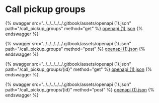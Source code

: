 # Call pickup groups

{% swagger src="../../../../../.gitbook/assets/openapi (1).json" path="/call_pickup_groups" method="get" %}
[openapi (1).json](<../../../../../.gitbook/assets/openapi (1).json>)
{% endswagger %}

{% swagger src="../../../../../.gitbook/assets/openapi (1).json" path="/call_pickup_groups" method="post" %}
[openapi (1).json](<../../../../../.gitbook/assets/openapi (1).json>)
{% endswagger %}

{% swagger src="../../../../../.gitbook/assets/openapi (1).json" path="/call_pickup_groups/{id}" method="get" %}
[openapi (1).json](<../../../../../.gitbook/assets/openapi (1).json>)
{% endswagger %}

{% swagger src="../../../../../.gitbook/assets/openapi (1).json" path="/call_pickup_groups/{id}" method="post" %}
[openapi (1).json](<../../../../../.gitbook/assets/openapi (1).json>)
{% endswagger %}
